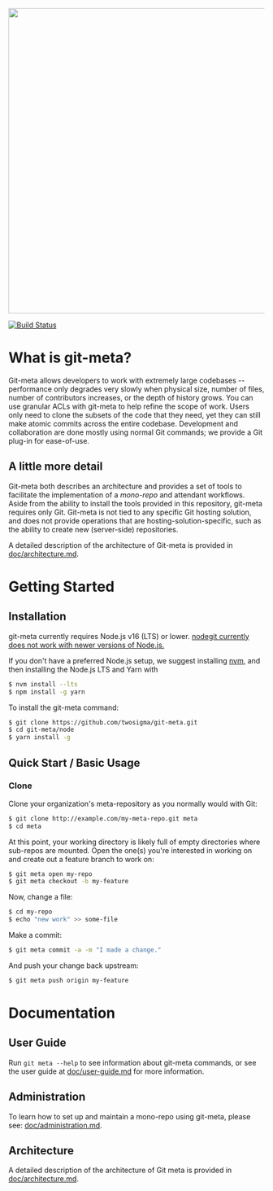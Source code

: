 <!--
    Copyright (c) 2016, Two Sigma Open Source
    All rights reserved.

    Redistribution and use in source and binary forms, with or without
    modification, are permitted provided that the following conditions are met:

    * Redistributions of source code must retain the above copyright notice,
      this list of conditions and the following disclaimer.

    * Redistributions in binary form must reproduce the above copyright notice,
      this list of conditions and the following disclaimer in the documentation
      and/or other materials provided with the distribution.

    * Neither the name of git-meta nor the names of its
      contributors may be used to endorse or promote products derived from
      this software without specific prior written permission.

    THIS SOFTWARE IS PROVIDED BY THE COPYRIGHT HOLDERS AND CONTRIBUTORS "AS IS"
    AND ANY EXPRESS OR IMPLIED WARRANTIES, INCLUDING, BUT NOT LIMITED TO, THE
    IMPLIED WARRANTIES OF MERCHANTABILITY AND FITNESS FOR A PARTICULAR PURPOSE
    ARE DISCLAIMED. IN NO EVENT SHALL THE COPYRIGHT HOLDER OR CONTRIBUTORS BE
    LIABLE FOR ANY DIRECT, INDIRECT, INCIDENTAL, SPECIAL, EXEMPLARY, OR
    CONSEQUENTIAL DAMAGES (INCLUDING, BUT NOT LIMITED TO, PROCUREMENT OF
    SUBSTITUTE GOODS OR SERVICES; LOSS OF USE, DATA, OR PROFITS; OR BUSINESS
    INTERRUPTION) HOWEVER CAUSED AND ON ANY THEORY OF LIABILITY, WHETHER IN
    CONTRACT, STRICT LIABILITY, OR TORT (INCLUDING NEGLIGENCE OR OTHERWISE)
    ARISING IN ANY WAY OUT OF THE USE OF THIS SOFTWARE, EVEN IF ADVISED OF THE
    POSSIBILITY OF SUCH DAMAGE.
-->

<p align="center">
<img src="/doc/git-meta-logo.png" width="600">
</p>

[![Build Status](https://travis-ci.org/twosigma/git-meta.svg?branch=master)](https://travis-ci.org/twosigma/git-meta)

# What is git-meta?

Git-meta allows developers to work with extremely large codebases --
performance only degrades very slowly when physical size, number of
files, number of contributors increases, or the depth of history grows.
You can use granular ACLs with git-meta to help refine the scope of work.
Users only need to clone the subsets of the code that they need, yet they
can still make atomic commits across the entire codebase.  Development and
collaboration are done mostly using normal Git commands; we provide a Git
plug-in for ease-of-use.

## A little more detail

Git-meta both describes an architecture and provides a set of tools to
facilitate the implementation of a *mono-repo* and attendant workflows.  Aside
from the ability to install the tools provided in this repository, git-meta
requires only Git.  Git-meta is not tied to any specific Git hosting solution,
and does not provide operations that are hosting-solution-specific, such as the
ability to create new (server-side) repositories.

A detailed description of the architecture of Git-meta is provided in
[doc/architecture.md](doc/architecture.md).

# Getting Started

## Installation

git-meta currently requires Node.js v16 (LTS) or lower. [nodegit currently does
not work with newer versions of
Node.js.](https://github.com/nodegit/nodegit/issues/1880)

If you don't have a preferred Node.js setup, we suggest installing
[nvm](https://github.com/nvm-sh/nvm), and then installing the Node.js LTS and
Yarn with

```bash
$ nvm install --lts
$ npm install -g yarn
```

To install the git-meta command:

```bash
$ git clone https://github.com/twosigma/git-meta.git
$ cd git-meta/node
$ yarn install -g
```

## Quick Start / Basic Usage

### Clone

Clone your organization's meta-repository as you normally would with Git:

```bash
$ git clone http://example.com/my-meta-repo.git meta
$ cd meta
````

At this point, your working directory is likely full of empty directories where
sub-repos are mounted.  Open the one(s) you're interested in working on and
create out a feature branch to work on:

```bash
$ git meta open my-repo
$ git meta checkout -b my-feature
```

Now, change a file:

```bash
$ cd my-repo
$ echo "new work" >> some-file
```

Make a commit:

```bash
$ git meta commit -a -m "I made a change."
```

And push your change back upstream:

```bash
$ git meta push origin my-feature
```

# Documentation

## User Guide

Run `git meta --help` to see information about git-meta commands, or see the
user guide at [doc/user-guide.md](doc/user-guide.md) for more information.

## Administration

To learn how to set up and maintain a mono-repo using git-meta, please see:
[doc/administration.md](doc/administration.md).

## Architecture

A detailed description of the architecture of Git meta is provided in
[doc/architecture.md](doc/architecture.md).

